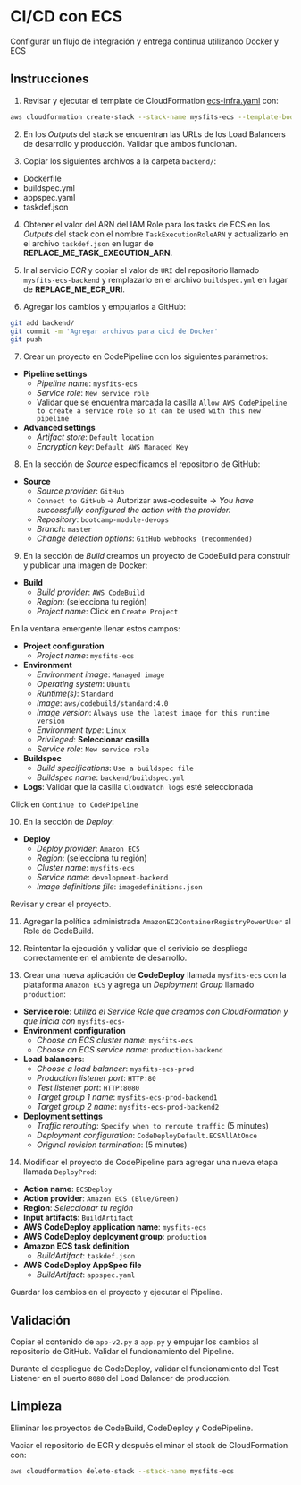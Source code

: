 # CI/CD con ECS

Configurar un flujo de integración y entrega continua utilizando Docker y ECS

## Instrucciones

1. Revisar y ejecutar el template de CloudFormation [ecs-infra.yaml](./ecs-infra.yaml) con:

```bash
aws cloudformation create-stack --stack-name mysfits-ecs --template-body file://ecs-infra.yaml --capabilities CAPABILITY_IAM
```

2. En los *Outputs* del stack se encuentran las URLs de los Load Balancers de desarrollo y producción. Validar que ambos funcionan.

3. Copiar los siguientes archivos a la carpeta `backend/`:

- Dockerfile
- buildspec.yml
- appspec.yaml
- taskdef.json

4. Obtener el valor del ARN del IAM Role para los tasks de ECS en los *Outputs* del stack con el nombre `TaskExecutionRoleARN` y actualizarlo en el archivo `taskdef.json` en lugar de **REPLACE_ME_TASK_EXECUTION_ARN**.

5. Ir al servicio *ECR* y copiar el valor de `URI` del repositorio llamado `mysfits-ecs-backend` y remplazarlo en el archivo `buildspec.yml` en lugar de **REPLACE_ME_ECR_URI**.

6. Agregar los cambios y empujarlos a GitHub:

```bash
git add backend/
git commit -m 'Agregar archivos para cicd de Docker'
git push
```

7. Crear un proyecto en CodePipeline con los siguientes parámetros:

- **Pipeline settings**
  - *Pipeline name*: `mysfits-ecs`
  - *Service role*: `New service role`
  - Validar que se encuentra marcada la casilla `Allow AWS CodePipeline to create a service role so it can be used with this new pipeline`
- **Advanced settings**
  - *Artifact store*: `Default location`
  - *Encryption key*: `Default AWS Managed Key`

8. En la sección de *Source* especificamos el repositorio de GitHub:

- **Source**
  - *Source provider*: `GitHub`
  - `Connect to GitHub` -> Autorizar aws-codesuite -> *You have successfully configured the action with the provider.*
  - *Repository*: `bootcamp-module-devops`
  - *Branch*: `master`
  - *Change detection options*: `GitHub webhooks (recommended)`

9. En la sección de *Build* creamos un proyecto de CodeBuild para construir y publicar una imagen de Docker:

- **Build**
  - *Build provider*: `AWS CodeBuild`
  - *Region*: (selecciona tu región)
  - *Project name*: Click en `Create Project`

En la ventana emergente llenar estos campos:

- **Project configuration**
  - *Project name*: `mysfits-ecs`
- **Environment**
  - *Environment image*: `Managed image`
  - *Operating system*: `Ubuntu`
  - *Runtime(s)*: `Standard`
  - *Image*: `aws/codebuild/standard:4.0`
  - *Image version*: `Always use the latest image for this runtime version`
  - *Environment type*: `Linux`
  - *Privileged*: **Seleccionar casilla**
  - *Service role*: `New service role`
- **Buildspec**
  - *Build specifications*: `Use a buildspec file`
  - *Buildspec name*: `backend/buildspec.yml`
- **Logs**: Validar que la casilla `CloudWatch logs` esté seleccionada

Click en `Continue to CodePipeline`

10. En la sección de *Deploy*:

- **Deploy**
  - *Deploy provider*: `Amazon ECS`
  - *Region*: (selecciona tu región)
  - *Cluster name*: `mysfits-ecs`
  - *Service name*: `development-backend`
  - *Image definitions file*: `imagedefinitions.json`

Revisar y crear el proyecto.

11. Agregar la política administrada `AmazonEC2ContainerRegistryPowerUser` al Role de CodeBuild.

12. Reintentar la ejecución y validar que el serivicio se despliega correctamente en el ambiente de desarrollo.

13. Crear una nueva aplicación de **CodeDeploy** llamada `mysfits-ecs` con la plataforma `Amazon ECS` y agrega un *Deployment Group* llamado `production`:

- **Service role**: *Utiliza el Service Role que creamos con CloudFormation y que inicia con* `mysfits-ecs-`
- **Environment configuration**
  - *Choose an ECS cluster name*: `mysfits-ecs`
  - *Choose an ECS service name*: `production-backend`
- **Load balancers**:
  - *Choose a load balancer*: `mysfits-ecs-prod`
  - *Production listener port*: `HTTP:80`
  - *Test listener port*: `HTTP:8080`
  - *Target group 1 name*: `mysfits-ecs-prod-backend1`
  - *Target group 2 name*: `mysfits-ecs-prod-backend2`
- **Deployment settings**
  - *Traffic rerouting*: `Specify when to reroute traffic` (5 minutes)
  - *Deployment configuration*: `CodeDeployDefault.ECSAllAtOnce`
  - *Original revision termination*: (5 minutes)

14. Modificar el proyecto de CodePipeline para agregar una nueva etapa llamada `DeployProd`:

- **Action name**: `ECSDeploy`
- **Action provider**: `Amazon ECS (Blue/Green)`
- **Region**: *Seleccionar tu región*
- **Input artifacts**: `BuildArtifact`
- **AWS CodeDeploy application name**: `mysfits-ecs`
- **AWS CodeDeploy deployment group**: `production`
- **Amazon ECS task definition**
  - *BuildArtifact*: `taskdef.json`
- **AWS CodeDeploy AppSpec file**
  - *BuildArtifact*: `appspec.yaml`

Guardar los cambios en el proyecto y ejecutar el Pipeline.


## Validación

Copiar el contenido de `app-v2.py` a `app.py` y empujar los cambios al repositorio de GitHub. Validar el funcionamiento del Pipeline.

Durante el despliegue de CodeDeploy, validar el funcionamiento del Test Listener en el puerto `8080` del Load Balancer de producción.

## Limpieza

Eliminar los proyectos de CodeBuild, CodeDeploy y CodePipeline.

Vaciar el repositorio de ECR y después eliminar el stack de CloudFormation con:

```bash
aws cloudformation delete-stack --stack-name mysfits-ecs
```